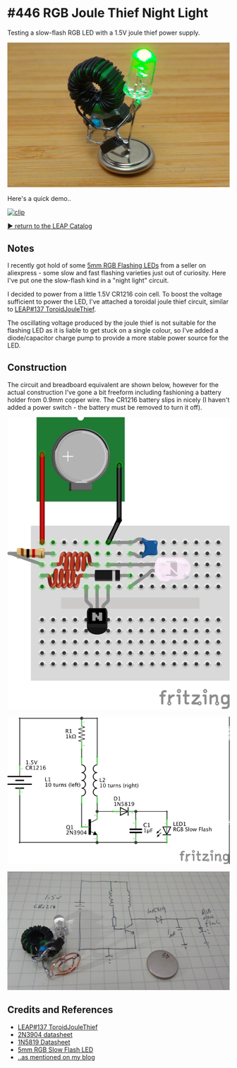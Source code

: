 # #446 RGB Joule Thief Night Light

Testing a slow-flash RGB LED with a 1.5V joule thief power supply.

![Build](./assets/RgbNightLight_build.jpg?raw=true)

Here's a quick demo..

[![clip](https://img.youtube.com/vi/T3jprnHPbQM/0.jpg)](https://www.youtube.com/watch?v=T3jprnHPbQM)

[:arrow_forward: return to the LEAP Catalog](https://leap.tardate.com)

## Notes

I recently got hold of some
[5mm RGB Flashing LEDs](https://www.aliexpress.com/item/100pcs-lot-F5-5mm-Fast-Slow-RGB-Flash-Red-Green-Blue-Rainbow-Multi-Color-Light-Emitting/32894320025.html)
from a seller on aliexpress - some slow and fast flashing varieties just out of curiosity.
Here I've put one the slow-flash kind in a "night light" circuit.

I decided to power from a little 1.5V CR1216 coin cell.
To boost the voltage sufficient to power the LED, I've attached a toroidal joule thief circuit, similar to
[LEAP#137 ToroidJouleThief](../).

The oscillating voltage produced by the joule thief is not suitable for the flashing LED as it is liable to get stuck on a single colour,
so I've added a diode/capacitor charge pump to provide a more stable power source for the LED.

## Construction

The circuit and breadboard equivalent are shown below, however for the actual construction I've gone a bit freeform including fashioning a battery holder from 0.9mm copper wire. The CR1216 battery slips in nicely (I haven't added a power switch - the battery must be removed to turn it off).

![Breadboard](./assets/RgbNightLight_bb.jpg?raw=true)

![Schematic](./assets/RgbNightLight_schematic.jpg?raw=true)

![RgbNightLight_layout](./assets/RgbNightLight_layout.jpg?raw=true)

## Credits and References
* [LEAP#137 ToroidJouleThief](../)
* [2N3904 datasheet](https://www.futurlec.com/Transistors/2N3904.shtml)
* [1N5819 Datasheet](https://www.futurlec.com/Diodes/1N5819.shtml)
* [5mm RGB Slow Flash LED](https://www.aliexpress.com/item/100pcs-lot-F5-5mm-Fast-Slow-RGB-Flash-Red-Green-Blue-Rainbow-Multi-Color-Light-Emitting/32894320025.html)
* [..as mentioned on my blog](https://blog.tardate.com/2019/01/leap446-rgb-joule-thief-night-light.html)
